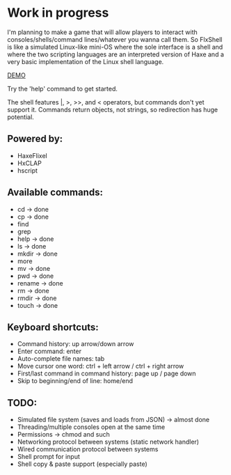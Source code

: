 # Work in progress
I'm planning to make a game that will allow players to interact with consoles/shells/command lines/whatever you wanna call them.
So FlxShell is like a simulated Linux-like mini-OS where the sole interface is a shell and where the two scripting languages are an interpreted version of Haxe and a very basic implementation of the Linux shell language.

[DEMO](http://ohmnivore.elementfx.com/FlxShell.swf)

Try the 'help' command to get started.

The shell features |, >, >>, and < operators, but commands don't yet support it. Commands return objects, not strings, so redirection has huge potential.

## Powered by:
* HaxeFlixel
* HxCLAP
* hscript

## Available commands:
* cd -> done
* cp -> done
* find
* grep
* help -> done
* ls -> done
* mkdir -> done
* more
* mv -> done
* pwd -> done
* rename -> done
* rm -> done
* rmdir -> done
* touch -> done

## Keyboard shortcuts:
* Command history: up arrow/down arrow
* Enter command: enter
* Auto-complete file names: tab
* Move cursor one word: ctrl + left arrow / ctrl + right arrow
* First/last command in command history: page up / page down
* Skip to beginning/end of line: home/end

## TODO:
* Simulated file system (saves and loads from JSON) -> almost done
* Threading/multiple consoles open at the same time
* Permissions -> chmod and such
* Networking protocol between systems (static network handler)
* Wired communication protocol between systems
* Shell prompt for input
* Shell copy & paste support (especially paste)
